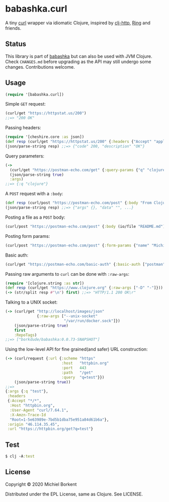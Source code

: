 # babashka.curl

A tiny [curl](https://curl.haxx.se/) wrapper via idiomatic Clojure, inspired by [clj-http](https://github.com/dakrone/clj-http#philosophy), [Ring](https://github.com/ring-clojure/ring) and friends.

## Status

This library is part of [babashka](https://github.com/borkdude/babashka/)
but can also be used with JVM Clojure. Check `CHANGES.md` before
upgrading as the API may still undergo some changes. Contributions welcome.

## Usage

``` clojure
(require '[babashka.curl])
```

Simple `GET` request:

``` clojure
(curl/get "https://httpstat.us/200")
;;=> "200 OK"
```

Passing headers:

``` clojure
(require '[cheshire.core :as json])
(def resp (curl/get "https://httpstat.us/200" {:headers {"Accept" "application/json"}}))
(json/parse-string resp) ;;=> {"code" 200, "description" "OK"}
```

Query parameters:

``` clojure
(->
  (curl/get "https://postman-echo.com/get" {:query-params {"q" "clojure"}})
  (json/parse-string true)
  :args)
;;=> {:q "clojure"}
```

A `POST` request with a `:body`:

``` clojure
(def resp (curl/post "https://postman-echo.com/post" {:body "From Clojure"}))
(json/parse-string resp) ;;=> {"args" {}, "data" "", ...}
```

Posting a file as a `POST` body:

``` clojure
(curl/post "https://postman-echo.com/post" {:body (io/file "README.md")})
```

Posting form params:

``` clojure
(curl/post "https://postman-echo.com/post" {:form-params {"name" "Michiel"}})
```

Basic auth:

``` clojure
(curl/get "https://postman-echo.com/basic-auth" {:basic-auth ["postman" "password"]})
```

Passing raw arguments to `curl` can be done with `:raw-args`:

``` clojure
(require '[clojure.string :as str])
(def resp (curl/get "https://www.clojure.org" {:raw-args ["-D" "-"]}))
(-> (str/split resp #"\n") first) ;;=> "HTTP/1.1 200 OK\r"
```

Talking to a UNIX socket:

``` clojure
(-> (curl/get "http://localhost/images/json"
              {:raw-args ["--unix-socket"
                          "/var/run/docker.sock"]})
    (json/parse-string true)
    first
    :RepoTags)
;;=> ["borkdude/babashka:0.0.73-SNAPSHOT"]
```

Using the low-level API for fine grained(and safer) URL construction:

``` clojure
(-> (curl/request {:url {:scheme "https"
                         :host   "httpbin.org"
                         :port   443
                         :path   "/get"
                         :query  "q=test"}})
    (json/parse-string true))
;;=>
{:args {:q "test"},
 :headers
 {:Accept "*/*",
  :Host "httpbin.org",
  :User-Agent "curl/7.64.1",
  :X-Amzn-Trace-Id
  "Root=1-5e63989e-7bd5b1dba75e951a84d61b6a"},
 :origin "46.114.35.45",
 :url "https://httpbin.org/get?q=test"}
```

## Test

``` clojure
$ clj -A:test
```

## License

Copyright © 2020 Michiel Borkent

Distributed under the EPL License, same as Clojure. See LICENSE.
